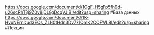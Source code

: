 https://docs.google.com/document/d/1OgF_H5gFp5fh9d-u26scRhT3j9Z0v8jDL8gDcqVJIBI/edit?usp=sharing
#База данных
https://docs.google.com/document/d/1K-HvuNErnlzud3EOs_ZLH0tHdn3Dv721OmK2COFWL8I/edit?usp=sharing 
#Лекции 
